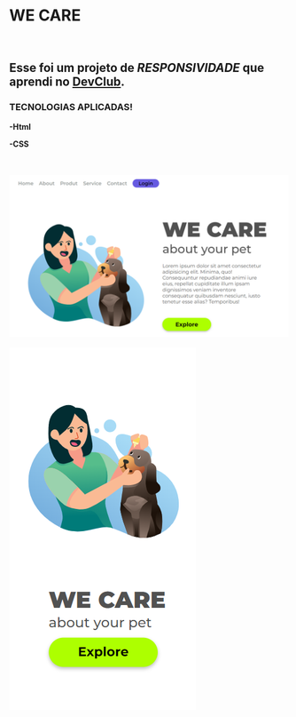 <h1>WE CARE</h1>
<br>
<h2>Esse foi um projeto de <i>RESPONSIVIDADE</i> que aprendi no <a href="https://rodolfomori.com.br/devclub-n1/">DevClub</a>.</h2>
<h3>TECNOLOGIAS APLICADAS!</h3>
<p><b>-Html</b></p>
<p><b>-CSS</b></p>
<br>
<br>
<img src="https://github.com/csmanhaes86/We-Care/blob/master/IMG/desktop.png?raw=true"  />
<br>
<br>
<img src="https://github.com/csmanhaes86/We-Care/blob/master/IMG/moblie.png?raw=true" />
